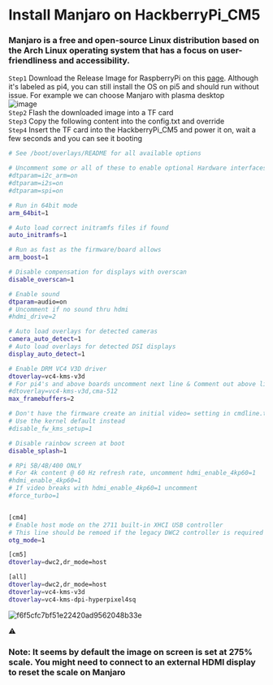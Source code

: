 # Install Manjaro on HackberryPi_CM5

### Manjaro is a free and open-source Linux distribution based on the Arch Linux operating system that has a focus on user-friendliness and accessibility. 

```Step1```  Download the Release Image for RaspberryPi on this [page](https://github.com/manjaro-arm/rpi4-images/releases). Although it's labeled as pi4, you can still install the OS on pi5 and should run without issue. For example we can choose Manjaro with plasma desktop  
![image](https://github.com/user-attachments/assets/77511ebb-c6fc-4556-9b0b-dbe8d535705a)  
```Step2``` Flash the downloaded image into a TF card  
```Step3``` Copy the following content into the config.txt and override  
```Step4``` Insert the TF card into the HackberryPi_CM5 and power it on, wait a few seconds and you can see it booting  

```sh
# See /boot/overlays/README for all available options

# Uncomment some or all of these to enable optional Hardware interfaces
#dtparam=i2c_arm=on
#dtparam=i2s=on
#dtparam=spi=on

# Run in 64bit mode
arm_64bit=1

# Auto load correct initramfs files if found
auto_initramfs=1

# Run as fast as the firmware/board allows
arm_boost=1

# Disable compensation for displays with overscan
disable_overscan=1

# Enable sound
dtparam=audio=on
# Uncomment if no sound thru hdmi
#hdmi_drive=2

# Auto load overlays for detected cameras
camera_auto_detect=1
# Auto load overlays for detected DSI displays
display_auto_detect=1

# Enable DRM VC4 V3D driver
dtoverlay=vc4-kms-v3d
# For pi4's and above boards uncomment next line & Comment out above line
#dtoverlay=vc4-kms-v3d,cma-512
max_framebuffers=2

# Don't have the firmware create an initial video= setting in cmdline.txt
# Use the kernel default instead
#disable_fw_kms_setup=1

# Disable rainbow screen at boot
disable_splash=1

# RPi 5B/4B/400 ONLY
# For 4k content @ 60 Hz refresh rate, uncomment hdmi_enable_4kp60=1
#hdmi_enable_4kp60=1
# If video breaks with hdmi_enable_4kp60=1 uncomment
#force_turbo=1


[cm4]
# Enable host mode on the 2711 built-in XHCI USB controller
# This line should be remoed if the legacy DWC2 controller is required
otg_mode=1

[cm5]
dtoverlay=dwc2,dr_mode=host

[all]
dtoverlay=dwc2,dr_mode=host
dtoverlay=vc4-kms-v3d
dtoverlay=vc4-kms-dpi-hyperpixel4sq
```
![f6f5cfc7bf51e22420ad9562048b33e](https://github.com/user-attachments/assets/50c78d32-e169-4337-be83-55a8846ea0a2)

⚠️   
### Note: It seems by default the image on screen is set at 275% scale. You might need to connect to an external HDMI display to reset the scale on Manjaro
